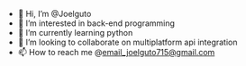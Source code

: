 - 👋 Hi, I’m @Joelguto
- 👀 I’m interested in back-end programming
- 🌱 I’m currently learning python
- 💞️ I’m looking to collaborate on multiplatform api integration
- 📫 How to reach me @email_joelguto715@gmail.com

<!---
Joelguto/Joelguto is a ✨ special ✨ repository because its `README.md` (this file) appears on your GitHub profile.
You can click the Preview link to take a look at your changes.
--->
